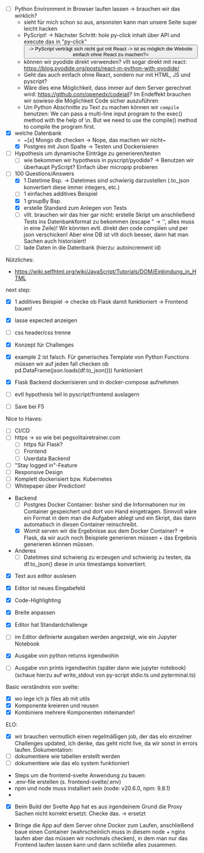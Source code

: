 - [ ] Python Environment in Browser laufen lassen -> brauchen wir das wirklich?
  - sieht für mich schon so aus, ansonsten kann man unsere Seite super leicht hacken
  - PyScript! ->
      Nächster Schritt: hole py-click inhalt über API und execute das in "py-click"
      <button id="new-task-btn" class="py-button" type="submit" py-click="test_transform(df_test.copy(deep=True))">
    -> PyScript verträgt sich nicht gut mit React -> ist es möglich die Website einfach ohne React zu machen?=
  - können wir pyodide direkt verwenden? vllt sogar direkt mit react: https://blog.pyodide.org/posts/react-in-python-with-pyodide/
  - Geht das auch einfach ohne React, sondern nur mit HTML, JS und pyscript?
  - Wäre dies eine Möglichkeit, dass immer auf dem Server gerechnet wird: https://github.com/openedx/codejail?
    Im Endeffekt brauchen wir sowieso die Möglichkeit Code sicher auszuführen
  - Um Python Abschnitte zu Text zu machen können wir `compile` benutzen:
    We can pass a multi-line input program to the exec() method with the help of \n. But we need to use the compile() method to compile the program first.
- [x] welche Datenbank
  - ~[x] Mongo db checken -> Nope, das machen wir nicht~
  - [x] Postgres mit Json Spalte -> Testen und Dockerisieren
- [ ] Hypothesis um dynamische Einträge zu generieren/testen
  - [ ] wie bekommen wir hypothesis in pyscript/pyodide? -> Benutzen wir überhaupt PyScript? Einfach über micropip probieren
- [ ] 100 Questions/Answers
  - [x] 1 Datetime Bsp. -> Datetimes sind schwierig darzustellen (.to_json konvertiert diese immer integers, etc.)
  - [ ] 1 einfaches additives Beispiel
  - [x] 1 groupBy Bsp.
  - [x] erstelle Standard zum Anlegen von Tests
  - [ ] vllt. brauchen wir das hier gar nicht: erstelle Skript um anschließend Tests ins Datenbankformat zu bekommen (escape " -> '', alles muss in eine Zeile)! Wir könnten evtl. direkt den code compilen und per json verschicken! Aber eine DB ist vllt doch besser, dann hat man Sachen auch historisiert!
  - [ ] lade Daten in die Datenbank (hierzu: autoincrement id)

Nützliches:
 - https://wiki.selfhtml.org/wiki/JavaScript/Tutorials/DOM/Einbindung_in_HTML

next step:
 - [x] 1 additives Beispiel -> checke ob Flask damit funktioniert -> Frontend bauen!
 - [x] lasse expected anzeigen
 - [ ] css header/css trenne
 - [x] Konzept für Challenges
 - [x] example 2 ist falsch. Für generisches Template von Python Functions müssen wir auf jeden fall checken ob pd.DataFrame(json.loads(df.to_json())) funktioniert
 - [x] Flask Backend dockerisieren und in docker-compose aufnehmen
 - [ ] evtl hypothesis teil in pyscript/frontend auslagern
 - [ ] Save bei F5


Nice to Haves:
- [ ] CI/CD
- [ ] https -> so wie bei pegsolitairetrainer.com
  - [ ] https für Flask?
  - [ ] Frontend
  - [ ] Userdata Backend
- [ ] "Stay logged in"-Feature
- [ ] Responsive Design
- [ ] Komplett dockerisiert bzw. Kubernetes
- [ ] Whitepaper über Prediction!

- Backend
  - [ ] Postgres Docker Container: bisher sind die Informationen nur im Container gespeichert und dort von Hand eingetragen. Sinnvoll wäre ein Format in dem man die Aufgaben ablegt und ein Skript, das dann automatisch in diesen
  Container reinschreibt.
  - [x] Womit serven wir die Ergebnisse aus dem Docker Container? -> Flask, da wir auch noch Beispiele generieren müssen + das Ergebnis generieren können müssen.

- Anderes
  - [ ] Datetimes sind schwierig zu erzeugen und schwierig zu testen, da df.to_json() diese in unix timestamps konvertiert.

- [x] Text aus editor auslesen
- [x] Editor ist neues Eingabefeld
- [x] Code-Highlighting
- [x] Breite anpassen
- [x] Editor hat Standardchallenge
- [ ] im Editor definierte ausgaben werden angezeigt, wie ein Jupyter Notebook
- [x] Ausgabe von python returns irgendwohin
- [ ] Ausgabe von prints irgendwohin (später dann wie jupyter notebook) (schaue hierzu auf write_stdout von py-script stdio.ts und pyterminal.ts)


Basic verständnis von svelte:
 - [x] wo lege ich js files ab mit utils
 - [x] Komponente kreieren und reusen
 - [x] Kombiniere mehrere Komponenten miteinander!

ELO:
 - [x] wir brauchen vermutlich einen regelmäßigen job, der das elo einzelner Challenges updated, ich denke, das geht nicht live, da wir sonst
       in errors laufen.
Dokumentation:
 - [ ] dokumentiere wie tabellen erstellt werden
 - [ ] dokumentiere wie das elo system funktioniert

- Steps um die frontend-svelte Anwendung zu bauen:
 - .env-file erstellen (s. frontend-svelte/.env)
 - npm und node muss installiert sein (node: v20.6.0, npm: 9.8.1)
 - 

- [x] Beim Build der Svelte App hat es aus irgendeinem Grund die Proxy Sachen nicht korrekt ersetzt. Checke das.
  -> ersetzt
- Bringe die App auf dem Server ohne Docker zum Laufen, anschließend baue einen Container (wahrscheinlich muss in diesem node + nginx laufen aber das müssen wir nochmals checken), in dem man nur das Frontend laufen lassen kann und dann schließe alles zusammen.